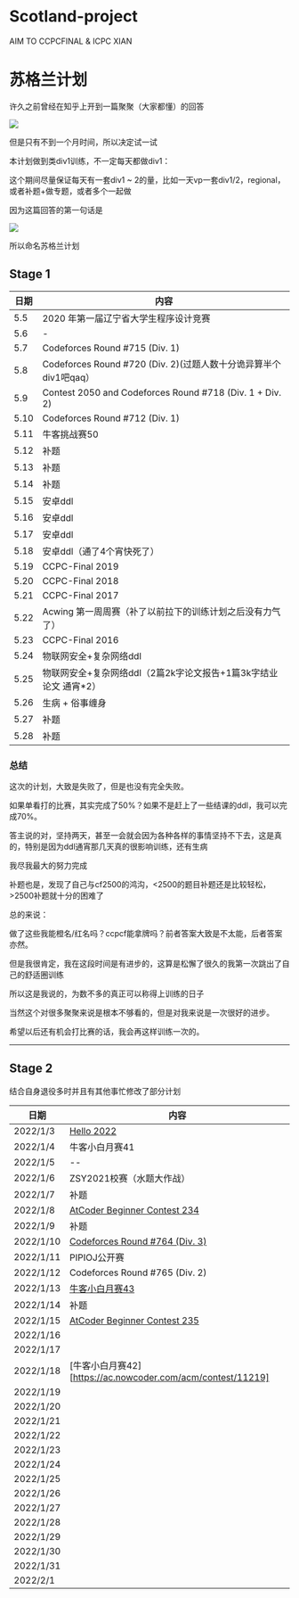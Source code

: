 # Scotland-project

AIM TO CCPCFINAL & ICPC XIAN

# 苏格兰计划

许久之前曾经在知乎上开到一篇聚聚（大家都懂）的回答

![](https://www.hualigs.cn/image/60918357ebb49.jpg)

但是只有不到一个月时间，所以决定试一试

本计划做到类div1训练，不一定每天都做div1：

这个期间尽量保证每天有一套div1 ~ 2的量，比如一天vp一套div1/2，regional，或者补题+做专题，或者多个一起做



因为这篇回答的第一句话是

![](https://www.hualigs.cn/image/6091845e28354.jpg)

所以命名苏格兰计划

## Stage 1

| 日期 | 内容                                                         |
| ---- | ------------------------------------------------------------ |
| 5.5  | 2020 年第一届辽宁省大学生程序设计竞赛                        |
| 5.6  | -                                                            |
| 5.7  | Codeforces Round #715 (Div. 1)                               |
| 5.8  | Codeforces Round #720 (Div. 2)(过题人数十分诡异算半个div1吧qaq） |
| 5.9  | Contest 2050 and Codeforces Round #718 (Div. 1 + Div. 2)     |
| 5.10 | Codeforces Round #712 (Div. 1)                               |
| 5.11 | 牛客挑战赛50                                                 |
| 5.12 | 补题                                                         |
| 5.13 | 补题                                                         |
| 5.14 | 补题                                                         |
| 5.15 | 安卓ddl                                                      |
| 5.16 | 安卓ddl                                                      |
| 5.17 | 安卓ddl                                                      |
| 5.18 | 安卓ddl（通了4个宵快死了）                                   |
| 5.19 | CCPC-Final 2019                                              |
| 5.20 | CCPC-Final 2018                                              |
| 5.21 | CCPC-Final 2017                                              |
| 5.22 | Acwing 第一周周赛（补了以前拉下的训练计划之后没有力气了）    |
| 5.23 | CCPC-Final 2016                                              |
| 5.24 | 物联网安全+复杂网络ddl                                       |
| 5.25 | 物联网安全+复杂网络ddl（2篇2k字论文报告+1篇3k字结业论文 通宵*2） |
| 5.26 | 生病 + 俗事缠身                                              |
| 5.27 | 补题                                                         |
| 5.28 | 补题                                                         |

### 总结

这次的计划，大致是失败了，但是也没有完全失败。

如果单看打的比赛，其实完成了50%？如果不是赶上了一些结课的ddl，我可以完成70%。

答主说的对，坚持两天，甚至一会就会因为各种各样的事情坚持不下去，这是真的，特别是因为ddl通宵那几天真的很影响训练，还有生病

我尽我最大的努力完成

补题也是，发现了自己与cf2500的鸿沟，<2500的题目补题还是比较轻松，>2500补题就十分的困难了

总的来说：

做了这些我能橙名/红名吗？ccpcf能拿牌吗？前者答案大致是不太能，后者答案亦然。

但是我很肯定，我在这段时间是有进步的，这算是松懈了很久的我第一次跳出了自己的舒适圈训练

所以这是我说的，为数不多的真正可以称得上训练的日子

当然这个对很多聚聚来说是根本不够看的，但是对我来说是一次很好的进步。

希望以后还有机会打比赛的话，我会再这样训练一次的。



---

## Stage 2

结合自身退役多时并且有其他事忙修改了部分计划

| 日期      | 内容                                                         |
| --------- | ------------------------------------------------------------ |
| 2022/1/3  | [Hello 2022](https://codeforces.com/contest/1621)            |
| 2022/1/4  | 牛客小白月赛41                                               |
| 2022/1/5  | --                                                           |
| 2022/1/6  | ZSY2021校赛（水题大作战）                                    |
| 2022/1/7  | 补题                                                         |
| 2022/1/8  | [AtCoder Beginner Contest 234](https://atcoder.jp/contests/abc234) |
| 2022/1/9  | 补题                                                         |
| 2022/1/10 | [Codeforces Round #764 (Div. 3)](https://codeforces.com/contest/1624) |
| 2022/1/11 | PIPIOJ公开赛                                                 |
| 2022/1/12 | Codeforces Round #765 (Div. 2)                               |
| 2022/1/13 | [牛客小白月赛43](https://ac.nowcoder.com/acm/contest/11220)  |
| 2022/1/14 | 补题                                                         |
| 2022/1/15 | [AtCoder Beginner Contest 235](https://atcoder.jp/contests/abc235) |
| 2022/1/16 |                                                              |
| 2022/1/17 |                                                              |
| 2022/1/18 | [牛客小白月赛42][https://ac.nowcoder.com/acm/contest/11219]  |
| 2022/1/19 |                                                              |
| 2022/1/20 |                                                              |
| 2022/1/21 |                                                              |
| 2022/1/22 |                                                              |
| 2022/1/23 |                                                              |
| 2022/1/24 |                                                              |
| 2022/1/25 |                                                              |
| 2022/1/26 |                                                              |
| 2022/1/27 |                                                              |
| 2022/1/28 |                                                              |
| 2022/1/29 |                                                              |
| 2022/1/30 |                                                              |
| 2022/1/31 |                                                              |
| 2022/2/1  |                                                              |